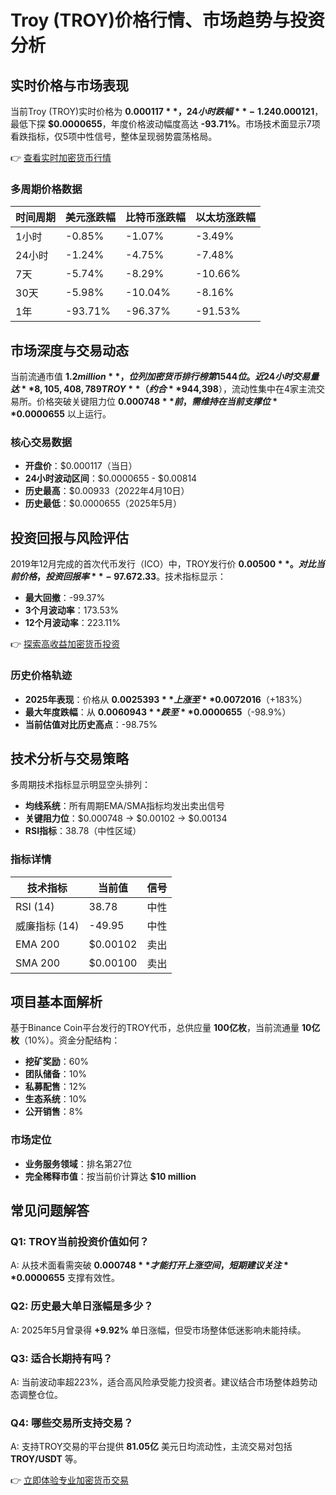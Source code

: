 # Troy (TROY)价格行情、市场趋势与投资分析

## 实时价格与市场表现

当前Troy (TROY)实时价格为 **$0.000117**，24小时跌幅 **-1.24%**。从价格波动区间看，近24小时最高触及 **$0.000121**，最低下探 **$0.0000655**，年度价格波动幅度高达 **-93.71%**。市场技术面显示7项看跌指标，仅5项中性信号，整体呈现弱势震荡格局。

👉 [查看实时加密货币行情](https://bit.ly/okx_welcome)

### 多周期价格数据
| 时间周期 | 美元涨跌幅 | 比特币涨跌幅 | 以太坊涨跌幅 |
|---------|------------|--------------|--------------|
| 1小时   | -0.85%     | -1.07%       | -3.49%       |
| 24小时  | -1.24%     | -4.75%       | -7.48%       |
| 7天     | -5.74%     | -8.29%       | -10.66%      |
| 30天    | -5.98%     | -10.04%      | -8.16%       |
| 1年     | -93.71%    | -96.37%      | -91.53%      |

## 市场深度与交易动态

当前流通市值 **$1.2 million**，位列加密货币排行榜第1544位。近24小时交易量达 **8,105,408,789 TROY**（约合 **$944,398**），流动性集中在4家主流交易所。价格突破关键阻力位 **$0.000748** 前，需维持在当前支撑位 **$0.0000655** 以上运行。

### 核心交易数据
- **开盘价**：$0.000117（当日）
- **24小时波动区间**：$0.0000655 - $0.00814
- **历史最高**：$0.00933（2022年4月10日）
- **历史最低**：$0.0000655（2025年5月）

## 投资回报与风险评估

2019年12月完成的首次代币发行（ICO）中，TROY发行价 **$0.00500**。对比当前价格，投资回报率 **-97.67%**，即100美元初始投资现值仅 **$2.33**。技术指标显示：
- **最大回撤**：-99.37%
- **3个月波动率**：173.53%
- **12个月波动率**：223.11%

👉 [探索高收益加密货币投资](https://bit.ly/okx_welcome)

### 历史价格轨迹
- **2025年表现**：价格从 **$0.0025393** 上涨至 **$0.0072016**（+183%）
- **最大年度跌幅**：从 **$0.0060943** 跌至 **$0.0000655**（-98.9%）
- **当前估值对比历史高点**：-98.75%

## 技术分析与交易策略

多周期技术指标显示明显空头排列：
- **均线系统**：所有周期EMA/SMA指标均发出卖出信号
- **关键阻力位**：$0.000748 → $0.00102 → $0.00134
- **RSI指标**：38.78（中性区域）

### 指标详情
| 技术指标          | 当前值   | 信号   |
|-------------------|----------|--------|
| RSI (14)          | 38.78    | 中性   |
| 威廉指标 (14)     | -49.95   | 中性   |
| EMA 200           | $0.00102 | 卖出   |
| SMA 200           | $0.00100 | 卖出   |

## 项目基本面解析

基于Binance Coin平台发行的TROY代币，总供应量 **100亿枚**，当前流通量 **10亿枚**（10%）。资金分配结构：
- **挖矿奖励**：60%
- **团队储备**：10%
- **私募配售**：12%
- **生态系统**：10%
- **公开销售**：8%

### 市场定位
- **业务服务领域**：排名第27位
- **完全稀释市值**：按当前价计算达 **$10 million**

## 常见问题解答

### Q1: TROY当前投资价值如何？
A: 从技术面看需突破 **$0.000748** 才能打开上涨空间，短期建议关注 **$0.0000655** 支撑有效性。

### Q2: 历史最大单日涨幅是多少？
A: 2025年5月曾录得 **+9.92%** 单日涨幅，但受市场整体低迷影响未能持续。

### Q3: 适合长期持有吗？
A: 当前波动率超223%，适合高风险承受能力投资者。建议结合市场整体趋势动态调整仓位。

### Q4: 哪些交易所支持交易？
A: 支持TROY交易的平台提供 **81.05亿** 美元日均流动性，主流交易对包括 **TROY/USDT** 等。

👉 [立即体验专业加密货币交易](https://bit.ly/okx_welcome)